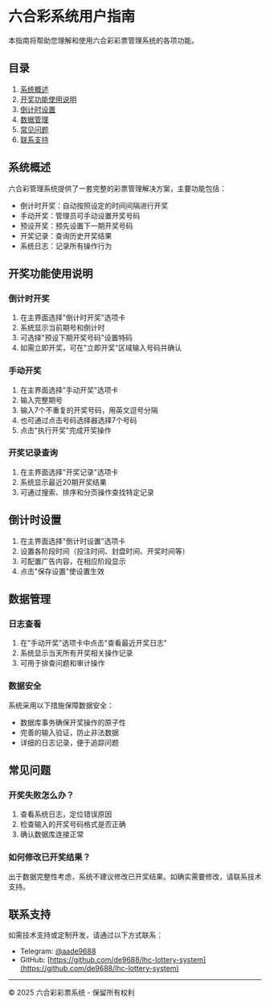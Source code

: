 # 六合彩系统用户指南

本指南将帮助您理解和使用六合彩彩票管理系统的各项功能。

## 目录

1. [系统概述](#系统概述)
2. [开奖功能使用说明](#开奖功能使用说明)
3. [倒计时设置](#倒计时设置)
4. [数据管理](#数据管理)
5. [常见问题](#常见问题)
6. [联系支持](#联系支持)

## 系统概述

六合彩管理系统提供了一套完整的彩票管理解决方案，主要功能包括：

- 倒计时开奖：自动按照设定的时间间隔进行开奖
- 手动开奖：管理员可手动设置开奖号码
- 预设开奖：预先设置下一期开奖号码
- 开奖记录：查询历史开奖结果
- 系统日志：记录所有操作行为

## 开奖功能使用说明

### 倒计时开奖

1. 在主界面选择"倒计时开奖"选项卡
2. 系统显示当前期号和倒计时
3. 可选择"预设下期开奖号码"设置特码
4. 如需立即开奖，可在"立即开奖"区域输入号码并确认

### 手动开奖

1. 在主界面选择"手动开奖"选项卡
2. 输入完整期号
3. 输入7个不重复的开奖号码，用英文逗号分隔
4. 也可通过点击号码选择器选择7个号码
5. 点击"执行开奖"完成开奖操作

### 开奖记录查询

1. 在主界面选择"开奖记录"选项卡
2. 系统显示最近20期开奖结果
3. 可通过搜索、排序和分页操作查找特定记录

## 倒计时设置

1. 在主界面选择"倒计时设置"选项卡
2. 设置各阶段时间（投注时间、封盘时间、开奖时间等）
3. 可配置广告内容，在相应阶段显示
4. 点击"保存设置"使设置生效

## 数据管理

### 日志查看

1. 在"手动开奖"选项卡中点击"查看最近开奖日志"
2. 系统显示当天所有开奖相关操作记录
3. 可用于排查问题和审计操作

### 数据安全

系统采用以下措施保障数据安全：

- 数据库事务确保开奖操作的原子性
- 完善的输入验证，防止非法数据
- 详细的日志记录，便于追踪问题

## 常见问题

### 开奖失败怎么办？

1. 查看系统日志，定位错误原因
2. 检查输入的开奖号码格式是否正确
3. 确认数据库连接正常

### 如何修改已开奖结果？

出于数据完整性考虑，系统不建议修改已开奖结果。如确实需要修改，请联系技术支持。

## 联系支持

如需技术支持或定制开发，请通过以下方式联系：

- Telegram: [@aade9688](https://t.me/aade9688)
- GitHub: [https://github.com/de9688/lhc-lottery-system](https://github.com/de9688/lhc-lottery-system)

---

© 2025 六合彩彩票系统 - 保留所有权利